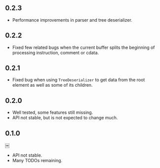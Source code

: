 ## 0.2.3

 * Performance improvements in parser and tree deserializer.

## 0.2.2

 * Fixed few related bugs when the current buffer splits the beginning of processing instruction, comment or cdata.

## 0.2.1

 * Fixed bug when using `TreeDeserializer` to get data from the root element as well as some of its children.

## 0.2.0

 * Well tested, some features still missing.
 * API not stable, but is not expected to change much.

## 0.1.0
￼
 * API not stable.
 * Many TODOs remaining.
